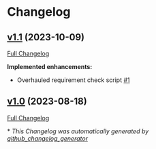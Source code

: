 # Changelog

## [v1.1](https://github.com/smilz0/Left4Grief/tree/v1.1) (2023-10-09)

[Full Changelog](https://github.com/smilz0/Left4Grief/compare/v1.0...v1.1)

**Implemented enhancements:**

- Overhauled requirement check script [\#1](https://github.com/smilz0/Left4Grief/issues/1)

## [v1.0](https://github.com/smilz0/Left4Grief/tree/v1.0) (2023-08-18)

[Full Changelog](https://github.com/smilz0/Left4Grief/compare/022a9ab14f1c965fd19bc7485561dab611b4045c...v1.0)



\* *This Changelog was automatically generated by [github_changelog_generator](https://github.com/github-changelog-generator/github-changelog-generator)*
